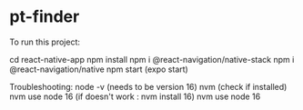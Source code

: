 # pt-finder

To run this project:

cd react-native-app
npm install
npm i @react-navigation/native-stack
npm i @react-navigation/native
npm start (expo start)

Troubleshooting:
node -v (needs to be version 16)
nvm (check if installed)
nvm use node 16 (if doesn't work : nvm install 16)
nvm use node 16
